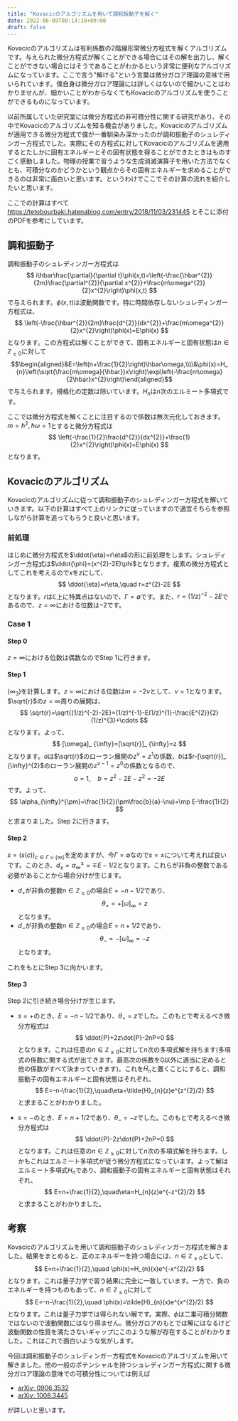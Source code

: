 ```yaml
---
title: "Kovacicのアルゴリズムを用いて調和振動子を解く"
date: 2022-06-09T00:14:18+09:00
draft: false
---
```


Kovacicのアルゴリズムは有利係数の2階線形常微分方程式を解くアルゴリズムです。与えられた微分方程式が解くことができる場合にはその解を出力し、解くことができない場合にはそうであることがわかるという非常に便利なアルゴリズムになっています。ここで言う"解ける"という言葉は微分ガロア理論の意味で用いられています。僕自身は微分ガロア理論には詳しくはないので細かいことはわかりませんが、細かいことがわからなくてもKovacicのアルゴリズムを使うことができるものになっています。

以前所属していた研究室には微分方程式の非可積分性に関する研究があり、その中でKovacicのアルゴリズムを知る機会がありました。Kovacicのアルゴリズムが適用できる微分方程式で僕が一番馴染み深かったのが調和振動子のシュレディンガー方程式でした。実際にその方程式に対してKovacicのアルゴリズムを適用するとたしかに固有エネルギーとその固有状態を得ることができたときはものすごく感動しました。物理の授業で習うような生成消滅演算子を用いた方法でなくとも、可積分なのかどうかという観点からその固有エネルギーを求めることができるのは非常に面白いと思います。というわけでここでその計算の流れを紹介したいと思います。

ここでの計算はすべて
https://tetobourbaki.hatenablog.com/entry/2018/11/03/231445
とそこに添付のPDFを参考にしています。

## 調和振動子
調和振動子のシュレディンガー方程式は
$$
i\hbar\frac{\partial}{\partial t}\phi(x,t)=\left(-\frac{\hbar^{2}}{2m}\frac{\partial^{2}}{\partial x^{2}}+\frac{m\omega^{2}}{2}x^{2}\right)\phi(x,t)
$$
で与えられます。$\phi(x,t)$は波動関数です。特に時間依存しないシュレディンガー方程式は、
$$
\left(-\frac{\hbar^{2}}{2m}\frac{d^{2}}{dx^{2}}+\frac{m\omega^{2}}{2}x^{2}\right)\phi(x)=E\phi(x)
$$
となります。この方程式は解くことができて、固有エネルギーと固有状態は$n\in\mathbb{Z}_ {\geq 0}$に対して
$$\begin{aligned}&E=\left(n+\frac{1}{2}\right)\hbar\omega,\\\\&\phi(x)=H_ {n}\left(\sqrt{\frac{m\omega}{\hbar}}x\right)\exp\left(-\frac{m\omega}{2\hbar}x^{2}\right)\end{aligned}$$
で与えられます。規格化の定数は除いています。$H_{n}$は$n$次のエルミート多項式です。


ここでは微分方程式を解くことに注目するので係数は無次元化しておきます。$m=\hbar^{2},\hbar\omega=1$とすると微分方程式は
$$
\left(-\frac{1}{2}\frac{d^{2}}{dx^{2}}+\frac{1}{2}x^{2}\right)\phi(x)=E\phi(x)
$$
となります。

## Kovacicのアルゴリズム
Kovacicのアルゴリズムに従って調和振動子のシュレディンガー方程式を解いていきます。以下の計算はすべて上のリンクに従っていますので適宜そちらを参照しながら計算を追ってもらうと良いと思います。

### 前処理
はじめに微分方程式を$\ddot{\eta}=r\eta$の形に前処理をします。シュレディンガー方程式は$\ddot{\phi}=(x^{2}-2E)\phi$となります。複素の微分方程式としてこれを考えるので$x$を$z$にして、
$$
\ddot{\eta}=r\eta,\quad r=z^{2}-2E
$$
となります。$r$は$\mathbb{C}$上に特異点はないので、$\Gamma=\emptyset$です。また、$r=(1/z)^{-2}-2E$であるので、$z=\infty$における位数は$-2$です。

### Case 1
#### Step 0
$z=\infty$における位数は偶数なのでStep 1に行きます。

#### Step 1
$(\infty_{3})$を計算します。$z=\infty$における位数は$m=-2\nu$として、$\nu=1$となります。
$\sqrt{r}$の$z=\infty$周りの展開は、
$$
\sqrt{r}=\sqrt{(1/z)^{-2}-2E}=(1/z)^{-1}-E(1/z)^{1}-\frac{E^{2}}{2}(1/z)^{3}+\cdots
$$
となります。よって、
$$
[\omega]_ {\infty}=[\sqrt{r}]_ {\infty}=z
$$
となります。$a$は$\sqrt{r}$のローラン展開の$z^{\nu}=z^{1}$の係数、$b$は$r-[\sqrt{r}]_ {\infty}^{2}$のローラン展開の$z^{\nu-1}=z^{0}$の係数となるので、
$$
a=1,\quad b=z^{2}-2E-z^{2}=-2E
$$
です。よって、
$$
\alpha_{\infty}^{\pm}=\frac{1}{2}(\pm\frac{b}{a}-\nu)=\mp E-\frac{1}{2}
$$
と求まりました。Step 2に行きます。

#### Step 2
$s=(s(c))_ {c\in\Gamma\cup\{\infty\}}$を定めますが、今$\Gamma=\emptyset$なので$s=\pm$について考えれば良いです。このとき、$d_{\pm}=\alpha_ {\infty}^{\pm}=\mp E-1/2$となります。これらが非負の整数である必要があることから場合分けが生じます。

- $d_ {+}$が非負の整数$n\in\mathbb{Z}_ {\geq0}$の場合$E=-n-1/2$であり、
$$
\theta_{+}=+[\omega]_ {\infty}=z
$$
となります。
- $d_ {-}$が非負の整数$n\in\mathbb{Z}_ {\geq0}$の場合$E=n+1/2$であり、
$$
\theta_{-}=-[\omega]_ {\infty}=-z
$$
となります。

これをもとにStep 3に向かいます。

#### Step 3
Step 2に引き続き場合分けが生じます。
- $s=+$のとき、$E=-n-1/2$であり、$\theta_{+}=z$でした。このもとで考えるべき微分方程式は
$$
\ddot{P}+2z\dot{P}-2nP=0
$$
となります。これは任意の$n\in\mathbb{Z}_ {\geq0}$に対して$n$次の多項式解を持ちます(多項式の係数に関する式が出てきます。最高次の係数を$0$以外に適当に定めると他の係数がすべて決まっていきます)。これを$\tilde{H}_ {n}$と置くことにすると、調和振動子の固有エネルギーと固有状態はそれぞれ、
$$
E=-n-\frac{1}{2},\quad\eta=\tilde{H}_{n}(z)e^{z^{2}/2}
$$
と求まることがわかりました。

- $s=-$のとき、$E=n+1/2$であり、$\theta_{-}=-z$でした。このもとで考えるべき微分方程式は
$$
\ddot{P}-2z\dot{P}+2nP=0
$$
となります。これは任意の$n\in\mathbb{Z}_ {\geq0}$に対して$n$次の多項式解を持ちます。しかもこれはエルミート多項式が従う微分方程式になっています。よって解はエルミート多項式$H_ {n}$であり、調和振動子の固有エネルギーと固有状態はそれぞれ、
$$
E=n+\frac{1}{2},\quad\eta=H_{n}(z)e^{-z^{2}/2}
$$
と求まることがわかりました。


## 考察
Kovacicのアルゴリズムを用いて調和振動子のシュレディンガー方程式を解きました。結果をまとめると、正のエネルギーを持つ場合には、$n\in\mathbb{Z}_ {\geq0}$として、
$$
E=n+\frac{1}{2},\quad \phi(x)=H_{n}(x)e^{-x^{2}/2}
$$
となります。これは量子力学で習う結果に完全に一致しています。一方で、負のエネルギーを持つものもあって、$n\in\mathbb{Z}_ {\geq0}$に対して
$$
E=-n-\frac{1}{2},\quad \phi(x)=\tilde{H}_{n}(x)e^{x^{2}/2}
$$
となります。これは量子力学では得られない解です。実際、$\phi$は二乗可積分関数ではないので波動関数にはなり得ません。微分ガロアのもとでは解にはなるけど波動関数の性質を満たさないギャップにこのような解が存在することがわかりました。これはこれで面白いような気がします。

今回は調和振動子のシュレディンガー方程式をKovacicのアルゴリズムを用いて解きました。他の一般のポテンシャルを持つシュレディンガー方程式に関する微分ガロア理論の意味での可積分性については例えば

- [arXiv: 0906.3532](https://arxiv.org/abs/0906.3532)
- [arXiv: 1008.3445](https://arxiv.org/abs/1008.3445)

が詳しいと思います。